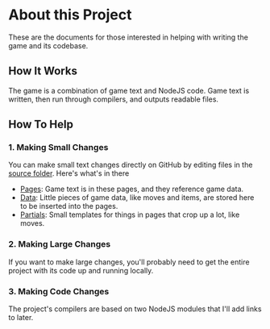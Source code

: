 # About this Project
These are the documents for those interested in helping with writing the game and its codebase.

## How It Works
The game is a combination of game text and NodeJS code. Game text is written, then run through compilers, and outputs readable files.

## How To Help

### 1. Making Small Changes
You can make small text changes directly on GitHub by editing files in the [source folder](https://github.com/Vindexus/PoweredByHeresy/tree/master/source). Here's what's in there

 - [Pages](https://github.com/Vindexus/PoweredByHeresy/tree/master/source/pages): Game text is in these pages, and they reference game data.
 - [Data](https://github.com/Vindexus/PoweredByHeresy/tree/master/source/data): Little pieces of game data, like moves and items, are stored here to be inserted into the pages.
 - [Partials](https://github.com/Vindexus/PoweredByHeresy/tree/master/source/partials): Small templates for things in pages that crop up a lot, like moves.

### 2. Making Large Changes
If you want to make large changes, you'll probably need to get the entire project with its code up and running locally.

### 3. Making Code Changes
The project's compilers are based on two NodeJS modules that I'll add links to later.
